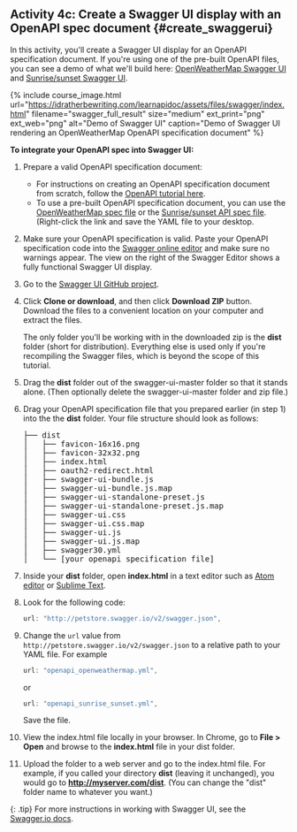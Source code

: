 ## <i class="fa fa-user-circle"></i> Activity 4c: Create a Swagger UI display with an OpenAPI spec document {#create_swaggerui}

In this activity, you'll create a Swagger UI display for an OpenAPI specification document. If you're using one of the pre-built OpenAPI files, you can see a demo of what we'll build here: [OpenWeatherMap Swagger UI](https://idratherbewriting.com/learnapidoc/assets/files/swagger/) and [Sunrise/sunset Swagger UI](https://idratherbewriting.com/learnapidoc/assets/files/swagger-sunrise-sunset/index.html).

{% include course_image.html url="https://idratherbewriting.com/learnapidoc/assets/files/swagger/index.html" filename="swagger_full_result" size="medium" ext_print="png" ext_web="png" alt="Demo of Swagger UI" caption="Demo of Swagger UI rendering an OpenWeatherMap OpenAPI specification document" %}

**To integrate your OpenAPI spec into Swagger UI:**

1.  Prepare a valid OpenAPI specification document:
    *  For instructions on creating an OpenAPI specification document from scratch, follow the [OpenAPI tutorial here](pubapis_openapi_tutorial_overview.html).
    *  To use a pre-built OpenAPI specification document, you can use the [OpenWeatherMap spec file](https://idratherbewriting.com/learnapidoc/docs/rest_api_specifications/openapi_openweathermap.yml) or the [Sunrise/sunset API spec file](https://idratherbewriting.com/learnapidoc/assets/files/swagger-sunrise-sunset/openapi_sunrise_sunset.yml). (Right-click the link and save the YAML file to your desktop.

2.  Make sure your OpenAPI specification is valid. Paste your OpenAPI specification code into the [Swagger online editor](http://editor.swagger.io/#/) and make sure no warnings appear. The view on the right of the Swagger Editor shows a fully functional Swagger UI display.

3.  Go to the [Swagger UI GitHub project](https://github.com/swagger-api/swagger-ui).
4.  Click **Clone or download**, and then click **Download ZIP** button. Download the files to a convenient location on your computer and extract the files.

	  The only folder you'll be working with in the downloaded zip is the **dist** folder (short for distribution). Everything else is used only if you're recompiling the Swagger files, which is beyond the scope of this tutorial.

5.  Drag the **dist** folder out of the swagger-ui-master folder so that it stands alone. (Then optionally delete the swagger-ui-master folder and zip file.)
7.  Drag your OpenAPI specification file that you prepared earlier (in step 1) into the the **dist** folder. Your file structure should look as follows:

    <pre>
    ├── dist
    │   ├── favicon-16x16.png
    │   ├── favicon-32x32.png
    │   ├── index.html
    │   ├── oauth2-redirect.html
    │   ├── swagger-ui-bundle.js
    │   ├── swagger-ui-bundle.js.map
    │   ├── swagger-ui-standalone-preset.js
    │   ├── swagger-ui-standalone-preset.js.map
    │   ├── swagger-ui.css
    │   ├── swagger-ui.css.map
    │   ├── swagger-ui.js
    │   ├── swagger-ui.js.map
    │   ├── swagger30.yml
    │   └── <span class="red">[your openapi specification file]</span>
    </pre>

4.  Inside your **dist** folder, open **index.html** in a text editor such as [Atom editor](https://atom.io/) or [Sublime Text](https://www.sublimetext.com/).
5.  Look for the following code:

    ```js
    url: "http://petstore.swagger.io/v2/swagger.json",
    ```

6.  Change the `url` value from `http://petstore.swagger.io/v2/swagger.json` to a relative path to your YAML file. For example

    ```js
    url: "openapi_openweathermap.yml",
    ```

    or

    ```js
    url: "openapi_sunrise_sunset.yml",
    ```

    Save the file.

7.  View the index.html file locally in your browser. In Chrome, go to **File > Open** and browse to the **index.html** file in your dist folder.
8.  Upload the folder to a web server and go to the index.html file. For example, if you called your directory **dist** (leaving it unchanged), you would go to **http://myserver.com/dist**. (You can change the "dist" folder name to whatever you want.)

{: .tip}
For more instructions in working with Swagger UI, see the [Swagger.io docs](https://swagger.io/docs/open-source-tools/swagger-ui/usage/installation/).

